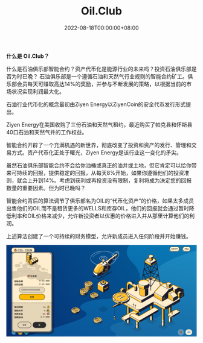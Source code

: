 ﻿---
title: "Oil.Club"
description: "石油俱乐部是一个遵循石油和天然气行业规则的智能合约矿工"
date: 2022-08-18T00:00:00+08:00
lastmod: 2022-08-18T00:00:00+08:00
draft: false
authors: ["june"]
featuredImage: "oil-club.png"
tags: ["Social","Oil.Club"]
categories: ["nfts"]
nfts: ["Social"]
blockchain: "BSC"
website: "https://oil.club/?utm_source=DappRadar&utm_medium=deeplink&utm_campaign=visit-website"
twitter: ""
discord: ""
telegram: ""
github: ""
youtube: ""
twitch: ""
facebook: ""
instagram: ""
reddit: ""
medium: ""
steam: ""
gitbook: ""
googleplay: ""
appstore: ""
status: "Live"
weight: 
lightgallery: true
toc: true
pinned: false
recommend: false
recommend1: false
---

**什么是 Oil.Club？**

什么是石油俱乐部智能合约？资产代币化是能源行业的未来吗？投资石油俱乐部是否为时已晚？
石油俱乐部是一个遵循石油和天然气行业规则的智能合约矿工。俱乐部会员每天可赚取高达14%的奖励，并参与不断发展的策略，以根据当前的市场状况实现利润最大化。

石油行业代币化的概念最初由Ziyen Energy以ZiyenCoin的安全代币发行形式提出。

Ziyen Energy在美国收购了三份石油和天然气租约，最近购买了帕克县和怀斯县40口石油和天然气井的工作权益。

智能合约开辟了一个充满机遇的新世界，彻底改变了投资和资产的发行、管理和交易方式。资产代币化正处于曙光，Ziyen Energy是该行业这一变化的矛尖。

虽然石油俱乐部智能合约不会给你油桶或真正的油井或土地，但它肯定可以给你带来可持续的回报，提供稳定的回报，从每天8%开始，如果你遵循他们的投资准则，就会上升到14%。考虑到获利或再投资没有限制，复利将成为决定您的回报数量的重要因素。但为时已晚吗？

智能合约背后的算法调节了俱乐部名为OIL的“代币化资产”的价格，如果太多成员出售他们的OIL而不是租赁更多的WELLS和库存OIL，他们的回报就会通过暂时降低利率和OIL价格来减少，允许新投资者以优惠的价格进入并从那里计算他们的利润。

上述算法创建了一个可持续的财务模型，允许新成员进入任何阶段并开始赚钱。

![石油俱乐部智能合约](42.png)
